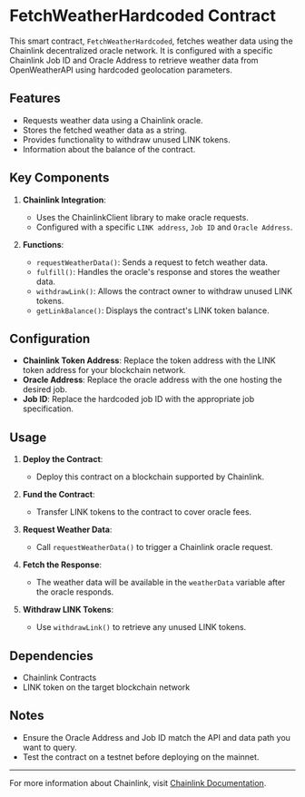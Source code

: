 # FetchWeatherHardcoded Contract

This smart contract, `FetchWeatherHardcoded`, fetches weather data using the Chainlink decentralized oracle network. It is configured with a specific Chainlink Job ID and Oracle Address to retrieve weather data from OpenWeatherAPI using hardcoded geolocation parameters.

## Features

- Requests weather data using a Chainlink oracle.
- Stores the fetched weather data as a string.
- Provides functionality to withdraw unused LINK tokens.
- Information about the balance of the contract.

## Key Components

1. **Chainlink Integration**: 
   - Uses the ChainlinkClient library to make oracle requests.
   - Configured with a specific `LINK address`, `Job ID` and `Oracle Address`.

2. **Functions**:
   - `requestWeatherData()`: Sends a request to fetch weather data.
   - `fulfill()`: Handles the oracle's response and stores the weather data.
   - `withdrawLink()`: Allows the contract owner to withdraw unused LINK tokens.
   - `getLinkBalance()`: Displays the contract's LINK token balance.

## Configuration

- **Chainlink Token Address**: Replace the token address with the LINK token address for your blockchain network.
- **Oracle Address**: Replace the oracle address with the one hosting the desired job.
- **Job ID**: Replace the hardcoded job ID with the appropriate job specification.

## Usage

1. **Deploy the Contract**:
   - Deploy this contract on a blockchain supported by Chainlink.

2. **Fund the Contract**:
   - Transfer LINK tokens to the contract to cover oracle fees.

3. **Request Weather Data**:
   - Call `requestWeatherData()` to trigger a Chainlink oracle request.

4. **Fetch the Response**:
   - The weather data will be available in the `weatherData` variable after the oracle responds.

5. **Withdraw LINK Tokens**:
   - Use `withdrawLink()` to retrieve any unused LINK tokens.

## Dependencies

- Chainlink Contracts
- LINK token on the target blockchain network

## Notes

- Ensure the Oracle Address and Job ID match the API and data path you want to query.
- Test the contract on a testnet before deploying on the mainnet.

---

For more information about Chainlink, visit [Chainlink Documentation](https://docs.chain.link/).
